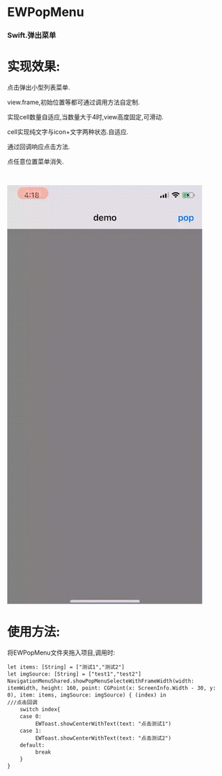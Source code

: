 # EWPopMenu
### Swift.弹出菜单

# 实现效果:
点击弹出小型列表菜单.

view.frame,初始位置等都可通过调用方法自定制.

实现cell数量自适应,当数量大于4时,view高度固定,可滑动.

cell实现纯文字与icon+文字两种状态.自适应.

通过回调响应点击方法.

点任意位置菜单消失.

<br>

![效果图预览](https://github.com/WangLiquan/EWPopMenu/raw/master/image/demonstration.gif)

# 使用方法:
将EWPopMenu文件夹拖入项目,调用时:
```
let items: [String] = ["测试1","测试2"]
let imgSource: [String] = ["test1","test2"]
NavigationMenuShared.showPopMenuSelecteWithFrameWidth(width: itemWidth, height: 160, point: CGPoint(x: ScreenInfo.Width - 30, y: 0), item: items, imgSource: imgSource) { (index) in
///点击回调
    switch index{
    case 0:
         EWToast.showCenterWithText(text: "点击测试1")
    case 1:
         EWToast.showCenterWithText(text: "点击测试2")
    default:
         break
    }
}
```
